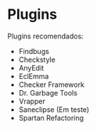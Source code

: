 # Plugins
Plugins recomendados:
* Findbugs
* Checkstyle
* AnyEdit
* EclEmma
* Checker Framework
* Dr. Garbage Tools
* Vrapper
* Saneclipse (Em teste)
* Spartan Refactoring
